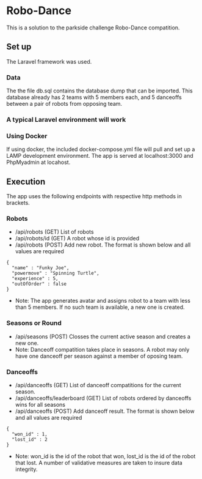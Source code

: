 # Robo-Dance

This is a solution to the parkside challenge Robo-Dance compatition.

## Set up

The Laravel framework was used. 

### Data
The the file db.sql contains the database dump that can be imported. 
This database already has 2 teams with 5 members each, and 5 danceoffs between a pair of robots from opposing team. 

### A typical Laravel environment will work

### Using Docker
If using docker, the included docker-compose.yml file will pull and set up a LAMP development environment. The app is served at localhost:3000 and PhpMyadmin at locahost. 

## Execution
The app uses the following endpoints with respective http methods in brackets. 

### Robots
* /api/robots   (GET) List of robots
* /api/robots/id   (GET)  A robot whose id is provided
* /api/robots   (POST) Add new robot. The format is shown below and all values are required
```
{
  "name" : "Funky Joe",
  "powermove" : "Spinning Turtle",
  "experience" : 5,
  "outOfOrder" : false
}
```
* Note: The app generates avatar and assigns robot to a team with less than 5 members. If no such team is available, a new one is created. 

### Seasons or Round
* /api/seasons   (POST) Closses the current active season and creates a new one.
* Note: Danceoff compatition takes place in seasons. A robot may only have one danceoff per season against a member of oposing team.

### Danceoffs
* /api/danceoffs   (GET) List of danceoff compatitions for the current season.
* /api/danceoffs/leaderboard   (GET) List of robots ordered by danceoffs wins for all seasons
* /api/danceoffs   (POST) Add danceoff result. The format is shown below and all values are required
```
{
  "won_id" : 1,
  "lost_id" : 2
}
```
* Note: won_id is the id of the robot that won, lost_id is the id of the robot that lost. A number of validative measures are taken to insure data integrity. 
